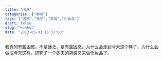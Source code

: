 ```yaml
---
title: "困惑"
categories: ["嘀咕"]
tags: ["困惑","迷茫","男装","化妆品"]
draft: false
slug: "kunhuo"
date: "2013-05-03 15:31:00"
---
```


我真的有些困惑，不是迷茫，是有些困惑。为什么会走到今天这个样子，为什么会做成今天这样。研究了一个冬天的男装又来做化妆品了。
